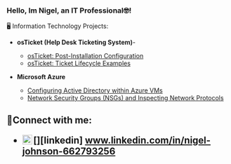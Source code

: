### Hello, Im Nigel, an IT Professional🤓!
 🖥️ Information Technology Projects:</h2>
- <b>osTicket (Help Desk Ticketing System)</b>-
  - [osTicket: Post-Installation Configuration](https://github.com/NigelJohnson97/post-install-config)
  - [osTicket: Ticket Lifecycle Examples](https://github.com/NigelJohnson97/ticket-lifecycle)

- <b>Microsoft Azure</b>
  - [Configuring Active Directory within Azure VMs](https://github.com/NigelJohnson97/configure-ad)
  - [Network Security Groups (NSGs) and Inspecting Network Protocols](https://github.com/NigelJohnson97/azure-network-protocols)
  

<h2> 🤳Connect with me:

  - [<img align="left" alt="Nigel| LinkedIn" width="22px" src="https://cdn.jsdelivr.net/npm/simple-icons@v3/icons/linkedin.svg" />][linkedin] www.linkedin.com/in/nigel-johnson-662793256
  
